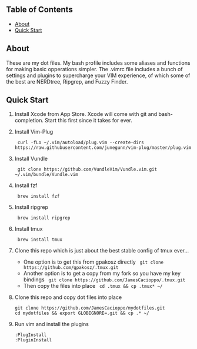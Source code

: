 ## Table of Contents

- [About](#about)
- [Quick Start](#quick-start)

## About

These are my dot files.  My bash profile includes some aliases and functions for
making basic opperations simpler.  The .vimrc file includes a bunch of settings
and plugins to supercharge your VIM experience, of which some of the best are
NERDtree, Ripgrep, and Fuzzy Finder.

## Quick Start

1. Install Xcode from App Store.  Xcode will come with git and bash-completion. Start this first since it takes for ever.

2. Install Vim-Plug

    ` curl -fLo ~/.vim/autoload/plug.vim --create-dirs https://raw.githubusercontent.com/junegunn/vim-plug/master/plug.vim`

3. Install Vundle

    ` git clone https://github.com/VundleVim/Vundle.vim.git ~/.vim/bundle/Vundle.vim`

4. Install fzf

    ` brew install fzf`

5. Install ripgrep

    ` brew install ripgrep`

6. Install tmux

    ` brew install tmux`    

7. Clone this repo which is just about the best stable config of tmux ever...

    - One option is to get this from gpakosz directly 
    ` git clone https://github.com/gpakosz/.tmux.git`
    - Another option is to get a copy from my fork so you have my key bindings
    ` git clone https://github.com/JamesCacioppo/.tmux.git`
    - Then copy the files into place
    ` cd .tmux && cp .tmux* ~/`

8. Clone this repo and copy dot files into place

    ```
    git clone https://github.com/JamesCacioppo/mydotfiles.git
    cd mydotfiles && export GLOBIGNORE=.git && cp .* ~/
    ```

9. Run vim and install the plugins

    ```
    :PlugInstall
    :PluginInstall
    ```
